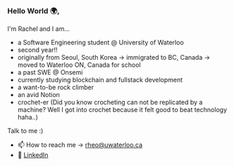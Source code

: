 ### Hello World 🌍,
I'm Rachel and I am...

- a Software Engineering student @ University of Waterloo 
- second year!! 
- originally from Seoul, South Korea → immigrated to BC, Canada → moved to Waterloo ON, Canada for school
- a past SWE @ Onsemi
- currently studying blockchain and fullstack development
- a want-to-be rock climber
- an avid Notion
- crochet-er (Did you know crocheting can not be replicated by a machine? Well I got into crochet because it felt good to beat technology haha..)

Talk to me :)
- 📫 How to reach me -> [rheo@uwaterloo.ca](mailto:rheo@uwaterloo.ca)
- 💼 <a href="https://linkedin.com/in/rachel-heo/" target="_blank">LinkedIn</a>
